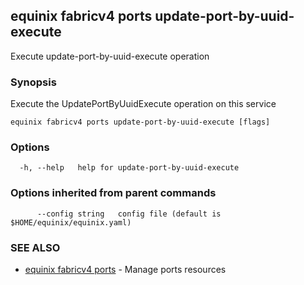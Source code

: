 ## equinix fabricv4 ports update-port-by-uuid-execute

Execute update-port-by-uuid-execute operation

### Synopsis

Execute the UpdatePortByUuidExecute operation on this service

```
equinix fabricv4 ports update-port-by-uuid-execute [flags]
```

### Options

```
  -h, --help   help for update-port-by-uuid-execute
```

### Options inherited from parent commands

```
      --config string   config file (default is $HOME/equinix/equinix.yaml)
```

### SEE ALSO

* [equinix fabricv4 ports](equinix_fabricv4_ports.md)	 - Manage ports resources

